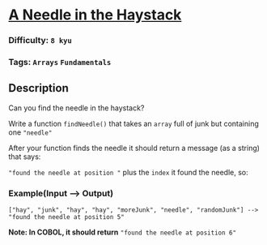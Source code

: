 # [A Needle in the Haystack](https://www.codewars.com/kata/56676e8fabd2d1ff3000000c)

### Difficulty: `8 kyu`

### Tags: `Arrays` `Fundamentals`

## Description

Can you find the needle in the haystack?

Write a function `findNeedle()` that takes an `array` full of junk but containing one `"needle"`

After your function finds the needle it should return a message (as a string) that says:

`"found the needle at position "` plus the `index` it found the needle, so:

### Example(Input --> Output)

```
["hay", "junk", "hay", "hay", "moreJunk", "needle", "randomJunk"] --> "found the needle at position 5" 
```

**Note: In COBOL, it should return** `"found the needle at position 6"`
